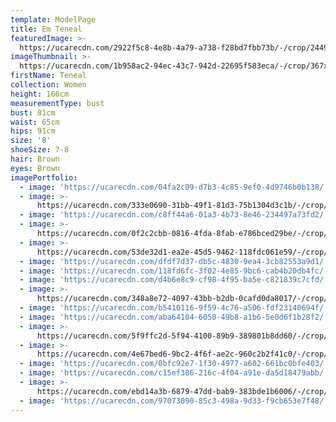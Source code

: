 ```yaml
---
template: ModelPage
title: Em Teneal
featuredImage: >-
  https://ucarecdn.com/2922f5c8-4e8b-4a79-a738-f28bd7fbb73b/-/crop/2449x1025/0,166/-/preview/
imageThumbnail: >-
  https://ucarecdn.com/1b958ac2-94ec-43c7-942d-22695f583eca/-/crop/367x539/122,91/-/preview/
firstName: Teneal
collection: Women
height: 166cm
measurementType: bust
bust: 81cm
waist: 65cm
hips: 91cm
size: '8'
shoeSize: 7-8
hair: Brown
eyes: Brown
imagePortfolio:
  - image: 'https://ucarecdn.com/04fa2c09-d7b3-4c85-9ef0-4d9746b0b138/'
  - image: >-
      https://ucarecdn.com/333e0690-31bb-49f1-81d3-75b1304d3c1b/-/crop/1422x1901/75,343/-/preview/
  - image: 'https://ucarecdn.com/c8ff44a6-01a3-4b73-8e46-234497a73fd2/'
  - image: >-
      https://ucarecdn.com/0f2c2cbb-0816-4fda-8fab-e786bced29be/-/crop/1077x1498/375,951/-/preview/
  - image: >-
      https://ucarecdn.com/53de32d1-ea2e-45d5-9462-118fdc061e59/-/crop/1294x1396/160,897/-/preview/
  - image: 'https://ucarecdn.com/dfdf7d37-db5c-4830-9ea4-3cb82553a9d1/'
  - image: 'https://ucarecdn.com/118fd6fc-3f02-4e85-9bc6-cab4b20db4fc/'
  - image: 'https://ucarecdn.com/d4b6e8c9-cf98-4f95-ba5e-c821839c7cfd/'
  - image: >-
      https://ucarecdn.com/348a8e72-4097-43bb-b2db-0cafd0da8017/-/crop/1001x1514/105,234/-/preview/
  - image: 'https://ucarecdn.com/b5410116-9f59-4c76-a506-fdf23140694f/'
  - image: 'https://ucarecdn.com/aba64104-6050-49b8-a1b6-5e0d6f1b28f2/'
  - image: >-
      https://ucarecdn.com/5f9ffc2d-5f94-4100-89b9-389801b8dd60/-/crop/1024x1362/0,174/-/preview/
  - image: >-
      https://ucarecdn.com/4e67bed6-9bc2-4f6f-ae2c-960c2b2f41c0/-/crop/877x1254/155,0/-/preview/
  - image: 'https://ucarecdn.com/0bfc92e7-1f30-4977-a602-661bc0bfe403/'
  - image: 'https://ucarecdn.com/c15ef386-216c-4f04-a91e-da5d18479abb/'
  - image: >-
      https://ucarecdn.com/ebd14a3b-6879-47dd-bab9-383bde1b6006/-/crop/943x1233/0,173/-/preview/
  - image: 'https://ucarecdn.com/97073090-85c3-498a-9d33-f9cb653e7f48/'
---
```



